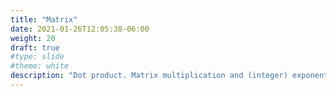 ```yaml
---
title: "Matrix"
date: 2021-01-26T12:05:38-06:00
weight: 20
draft: true
#type: slide
#theme: white
description: "Dot product. Matrix multiplication and (integer) exponentiation."
---
```

